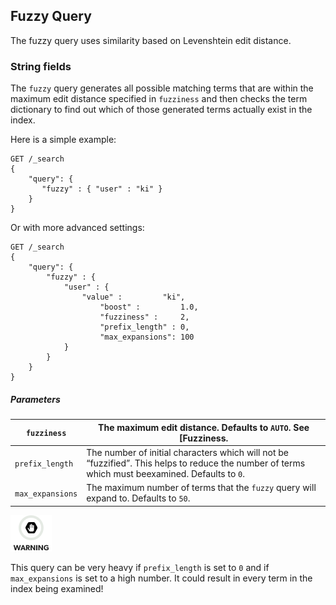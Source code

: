 ## Fuzzy Query

The fuzzy query uses similarity based on Levenshtein edit distance.

### String fields

The `fuzzy` query generates all possible matching terms that are within the maximum edit distance specified in `fuzziness` and then checks the term dictionary to find out which of those generated terms actually exist in the index.

Here is a simple example:
    
    
    GET /_search
    {
        "query": {
           "fuzzy" : { "user" : "ki" }
        }
    }

Or with more advanced settings:
    
    
    GET /_search
    {
        "query": {
            "fuzzy" : {
                "user" : {
                    "value" :         "ki",
                        "boost" :         1.0,
                        "fuzziness" :     2,
                        "prefix_length" : 0,
                        "max_expansions": 100
                }
            }
        }
    }

##### Parameters

`fuzziness`| The maximum edit distance. Defaults to `AUTO`. See [Fuzziness.     
---|---    
`prefix_length`| The number of initial characters which will not be “fuzzified”. This helps to reduce the number of terms which must beexamined. Defaults to `0`.     
`max_expansions`| The maximum number of terms that the `fuzzy` query will expand to. Defaults to `50`.   
  
![Warning](images/icons/warning.png)

This query can be very heavy if `prefix_length` is set to `0` and if `max_expansions` is set to a high number. It could result in every term in the index being examined!
